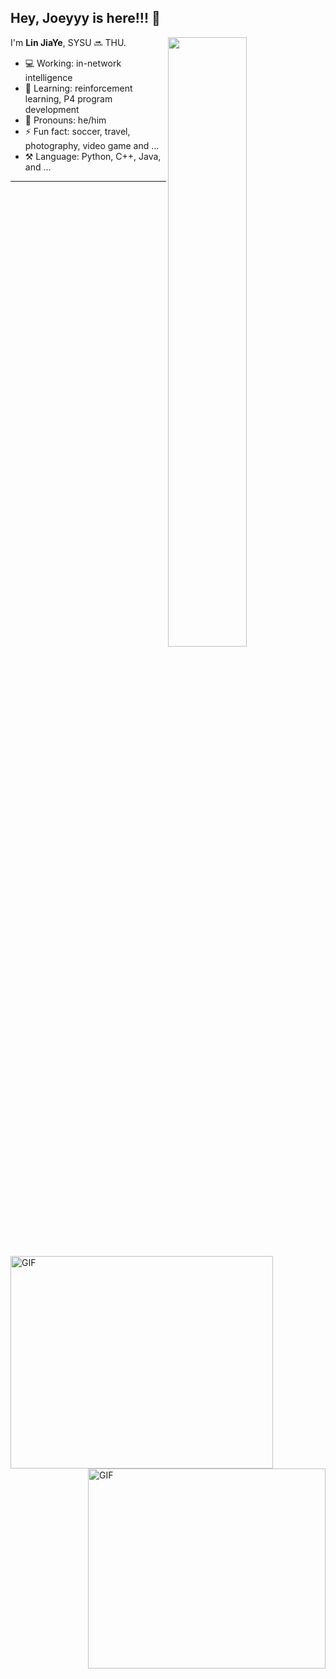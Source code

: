 ## Hey, Joeyyy is here!!! :wave:

<img align="right" width="50%" src="https://github-readme-stats.vercel.app/api?username=ljy2222&theme=bear&show_icons=true">

I'm **Lin JiaYe**, SYSU 🔜 THU.

- 💻 Working: in-network intelligence
- 🚀 Learning: reinforcement learning, P4 program development
- 👨 Pronouns: he/him
- ⚡ Fun fact: soccer, travel, photography, video game and ...
- ⚒️ Language: Python, C++, Java, and ...

---

<img align="left" alt="GIF" width="420" height="340" src="https://media.giphy.com/media/3qGw96Jowb8sM/giphy.gif?raw=true">
<img align="right" alt="GIF" width="380" height="320" src="https://media.giphy.com/media/KhT9GgaW6fMBVFer8i/giphy.gif?raw=true">
